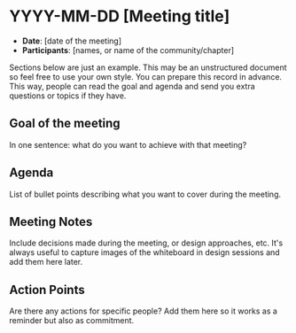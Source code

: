 # YYYY-MM-DD [Meeting title]

* **Date**: [date of the meeting]
* **Participants**: [names, or name of the community/chapter]

Sections below are just an example. This may be an unstructured document so feel free to use your own style. You can prepare this record in advance. This way, people can read the goal and agenda and send you extra questions or topics if they have.

## Goal of the meeting

In one sentence: what do you want to achieve with that meeting?

## Agenda

List of bullet points describing what you want to cover during the meeting.

## Meeting Notes

Include decisions made during the meeting, or design approaches, etc. It's always useful to capture images of the whiteboard in design sessions and add them here later.

## Action Points

Are there any actions for specific people? Add them here so it works as a reminder but also as commitment.
